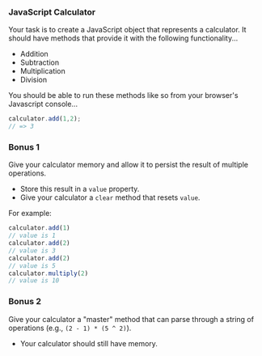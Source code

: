 ### JavaScript Calculator

Your task is to create a JavaScript object that represents a calculator. It should have methods that provide it with the following functionality...

* Addition
* Subtraction
* Multiplication
* Division

You should be able to run these methods like so from your browser's Javascript console...
```js
calculator.add(1,2);
// => 3
```

### Bonus 1

Give your calculator memory and allow it to persist the result of multiple operations.
* Store this result in a `value` property.
* Give your calculator a `clear` method that resets `value`.

For example:

```js
calculator.add(1)
// value is 1
calculator.add(2)
// value is 3
calculator.add(2)
// value is 5
calculator.multiply(2)
// value is 10
```

### Bonus 2

Give your calculator a "master" method that can parse through a string of operations (e.g., `(2 - 1) * (5 ^ 2)`).
* Your calculator should still have memory.
